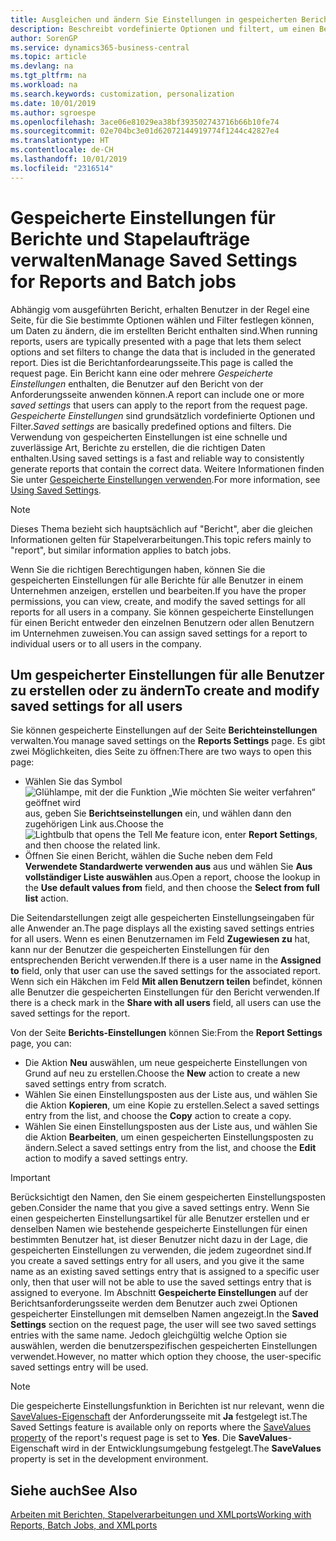 ```yaml
---
title: Ausgleichen und ändern Sie Einstellungen in gespeicherten Berichten | Microsoft Docs
description: Beschreibt vordefinierte Optionen und filtert, um einen Bericht anzupassen und die richtigen Daten zu generieren.
author: SorenGP
ms.service: dynamics365-business-central
ms.topic: article
ms.devlang: na
ms.tgt_pltfrm: na
ms.workload: na
ms.search.keywords: customization, personalization
ms.date: 10/01/2019
ms.author: sgroespe
ms.openlocfilehash: 3ace06e81029ea38bf393502743716b66b10fe74
ms.sourcegitcommit: 02e704bc3e01d62072144919774f1244c42827e4
ms.translationtype: HT
ms.contentlocale: de-CH
ms.lasthandoff: 10/01/2019
ms.locfileid: "2316514"
---
```

# <a name="manage-saved-settings-for-reports-and-batch-jobs"></a><span data-ttu-id="5084b-103">Gespeicherte Einstellungen für Berichte und Stapelaufträge verwalten</span><span class="sxs-lookup"><span data-stu-id="5084b-103">Manage Saved Settings for Reports and Batch jobs</span></span>
<span data-ttu-id="5084b-104">Abhängig vom ausgeführten Bericht, erhalten Benutzer in der Regel eine Seite, für die Sie bestimmte Optionen wählen und Filter festlegen können, um Daten zu ändern, die im erstellten Bericht enthalten sind.</span><span class="sxs-lookup"><span data-stu-id="5084b-104">When running reports, users are typically presented with a page that lets them select options and set filters to change the data that is included in the generated report.</span></span> <span data-ttu-id="5084b-105">Dies ist die Berichtanfordearungsseite.</span><span class="sxs-lookup"><span data-stu-id="5084b-105">This page is called the request page.</span></span> <span data-ttu-id="5084b-106">Ein Bericht kann eine oder mehrere *Gespeicherte Einstellungen* enthalten, die Benutzer auf den Bericht von der Anforderungsseite anwenden können.</span><span class="sxs-lookup"><span data-stu-id="5084b-106">A report can include one or more *saved settings* that users can apply to the report from the request page.</span></span> <span data-ttu-id="5084b-107">*Gespeicherte Einstellungen* sind grundsätzlich vordefinierte Optionen und Filter.</span><span class="sxs-lookup"><span data-stu-id="5084b-107">*Saved settings* are basically predefined options and filters.</span></span> <span data-ttu-id="5084b-108">Die Verwendung von gespeicherten Einstellungen ist eine schnelle und zuverlässige Art, Berichte zu erstellen, die die richtigen Daten enthalten.</span><span class="sxs-lookup"><span data-stu-id="5084b-108">Using saved settings is a fast and reliable way to consistently generate reports that contain the correct data.</span></span> <span data-ttu-id="5084b-109">Weitere Informationen finden Sie unter [Gespeicherte Einstellungen verwenden](ui-work-report.md#SavedSettings).</span><span class="sxs-lookup"><span data-stu-id="5084b-109">For more information, see [Using Saved Settings](ui-work-report.md#SavedSettings).</span></span>

> [!NOTE]
> <span data-ttu-id="5084b-110">Dieses Thema bezieht sich hauptsächlich auf "Bericht", aber die gleichen Informationen gelten für Stapelverarbeitungen.</span><span class="sxs-lookup"><span data-stu-id="5084b-110">This topic refers mainly to "report", but similar information applies to batch jobs.</span></span>

<span data-ttu-id="5084b-111">Wenn Sie die richtigen Berechtigungen haben, können Sie die gespeicherten Einstellungen für alle Berichte für alle Benutzer in einem Unternehmen anzeigen, erstellen und bearbeiten.</span><span class="sxs-lookup"><span data-stu-id="5084b-111">If you have the proper permissions, you can view, create, and modify the saved settings for all reports for all users in a company.</span></span> <span data-ttu-id="5084b-112">Sie können gespeicherte Einstellungen für einen Bericht entweder den einzelnen Benutzern oder allen Benutzern im Unternehmen zuweisen.</span><span class="sxs-lookup"><span data-stu-id="5084b-112">You can assign saved settings for a report to individual users or to all users in the company.</span></span>

<!--
## Apply saved settings to a report
1. Open the report.

   The request page appears.    
2. In the **Saved Settings** section of the page, set the **Name** field  to the saved settings that you want to use.

   The **Saved Settings** section only appears if the report has been run before or if there are existing saved settings entries. The saved settings entry called **Last used options and filters** is always available. These settings are the option and filter values that were used the last time you ran the report.

-->

## <a name="to-create-and-modify-saved-settings-for-all-users"></a><span data-ttu-id="5084b-113">Um gespeicherter Einstellungen für alle Benutzer zu erstellen oder zu ändern</span><span class="sxs-lookup"><span data-stu-id="5084b-113">To create and modify saved settings for all users</span></span>
<span data-ttu-id="5084b-114">Sie können gespeicherte Einstellungen auf der Seite **Berichteinstellungen** verwalten.</span><span class="sxs-lookup"><span data-stu-id="5084b-114">You manage saved settings on the **Reports Settings** page.</span></span> <span data-ttu-id="5084b-115">Es gibt zwei Möglichkeiten, dies Seite zu öffnen:</span><span class="sxs-lookup"><span data-stu-id="5084b-115">There are two ways to open this page:</span></span>
-   <span data-ttu-id="5084b-116">Wählen Sie das Symbol ![Glühlampe, mit der die Funktion „Wie möchten Sie weiter verfahren“ geöffnet wird](media/ui-search/search_small.png "Wie möchten Sie weiter verfahren?") aus, geben Sie **Berichtseinstellungen** ein, und wählen dann den zugehörigen Link aus.</span><span class="sxs-lookup"><span data-stu-id="5084b-116">Choose the ![Lightbulb that opens the Tell Me feature](media/ui-search/search_small.png "Tell me what you want to do") icon, enter **Report Settings**, and then choose the related link.</span></span>
-   <span data-ttu-id="5084b-117">Öffnen Sie einen Bericht, wählen die Suche neben dem Feld **Verwendete Standardwerte verwenden aus** aus und wählen Sie **Aus vollständiger Liste auswählen** aus.</span><span class="sxs-lookup"><span data-stu-id="5084b-117">Open a report, choose the lookup in the **Use default values from** field, and then choose the **Select from full list** action.</span></span>

<span data-ttu-id="5084b-118">Die Seitendarstellungen zeigt alle gespeicherten Einstellungseingaben für alle Anwender an.</span><span class="sxs-lookup"><span data-stu-id="5084b-118">The page displays all the existing saved settings entries for all users.</span></span> <span data-ttu-id="5084b-119">Wenn es einen Benutzernamen im Feld **Zugewiesen zu** hat, kann nur der Benutzer die gespeicherten Einstellungen für den entsprechenden Bericht verwenden.</span><span class="sxs-lookup"><span data-stu-id="5084b-119">If there is a user name in the **Assigned to** field, only that user can use the saved settings for the associated report.</span></span> <span data-ttu-id="5084b-120">Wenn sich ein Häkchen im Feld **Mit allen Benutzern teilen** befindet, können alle Benutzer die gespeicherten Einstellungen für den Bericht verwenden.</span><span class="sxs-lookup"><span data-stu-id="5084b-120">If there is a check mark in the **Share with all users** field, all users can use the saved settings for the report.</span></span>

<span data-ttu-id="5084b-121">Von der Seite **Berichts-Einstellungen** können Sie:</span><span class="sxs-lookup"><span data-stu-id="5084b-121">From the **Report Settings** page, you can:</span></span>
-   <span data-ttu-id="5084b-122">Die Aktion **Neu** auswählen, um neue gespeicherte Einstellungen von Grund auf neu zu erstellen.</span><span class="sxs-lookup"><span data-stu-id="5084b-122">Choose the **New** action to create a new saved settings entry from scratch.</span></span>
-   <span data-ttu-id="5084b-123">Wählen Sie einen Einstellungsposten aus der Liste aus, und wählen Sie die Aktion **Kopieren**, um eine Kopie zu erstellen.</span><span class="sxs-lookup"><span data-stu-id="5084b-123">Select a saved settings entry from the list, and choose the **Copy** action to create a copy.</span></span>
-   <span data-ttu-id="5084b-124">Wählen Sie einen Einstellungsposten aus der Liste aus, und wählen Sie die Aktion **Bearbeiten**, um einen gespeicherten Einstellungsposten zu ändern.</span><span class="sxs-lookup"><span data-stu-id="5084b-124">Select a saved settings entry from the list, and choose the **Edit** action to modify a saved settings entry.</span></span>

> [!Important]
> <span data-ttu-id="5084b-125">Berücksichtigt den Namen, den Sie einem gespeicherten Einstellungsposten geben.</span><span class="sxs-lookup"><span data-stu-id="5084b-125">Consider the name that you give a saved settings entry.</span></span> <span data-ttu-id="5084b-126">Wenn Sie einen gespeicherten Einstellungsartikel für alle Benutzer erstellen und er denselben Namen wie bestehende gespeicherte Einstellungen für einen bestimmten Benutzer hat, ist dieser Benutzer nicht dazu in der Lage, die gespeicherten Einstellungen zu verwenden, die jedem zugeordnet sind.</span><span class="sxs-lookup"><span data-stu-id="5084b-126">If you create a saved settings entry for all users, and you give it the same name as an existing saved settings entry that is assigned to a specific user only, then that user will not be able to use the saved settings entry that is assigned to everyone.</span></span>  <span data-ttu-id="5084b-127">Im Abschnitt **Gespeicherte Einstellungen** auf der Berichtsanforderungsseite werden dem Benutzer auch zwei Optionen gespeicherter Einstellungen mit demselben Namen angezeigt.</span><span class="sxs-lookup"><span data-stu-id="5084b-127">In the **Saved Settings** section on the request page, the user will see two saved settings entries with the same name.</span></span> <span data-ttu-id="5084b-128">Jedoch gleichgültig welche Option sie auswählen, werden die benutzerspezifischen gespeicherten Einstellungen verwendet.</span><span class="sxs-lookup"><span data-stu-id="5084b-128">However, no matter which option they choose, the user-specific saved settings entry will be used.</span></span>

> [!NOTE]
> <span data-ttu-id="5084b-129">Die gespeicherte Einstellungsfunktion in Berichten ist nur relevant, wenn die [SaveValues-Eigenschaft](https://docs.microsoft.com/en-us/dynamics-nav/savevalues-property) der Anforderungsseite mit **Ja** festgelegt ist.</span><span class="sxs-lookup"><span data-stu-id="5084b-129">The Saved Settings feature is available only on reports where the [SaveValues property](https://docs.microsoft.com/en-us/dynamics-nav/savevalues-property) of the report's request page is set to **Yes**.</span></span> <span data-ttu-id="5084b-130">Die **SaveValues**-Eigenschaft wird in der Entwicklungsumgebung festgelegt.</span><span class="sxs-lookup"><span data-stu-id="5084b-130">The **SaveValues** property is set in the development environment.</span></span>  

## <a name="see-also"></a><span data-ttu-id="5084b-131">Siehe auch</span><span class="sxs-lookup"><span data-stu-id="5084b-131">See Also</span></span>
[<span data-ttu-id="5084b-132">Arbeiten mit Berichten, Stapelverarbeitungen und XMLports</span><span class="sxs-lookup"><span data-stu-id="5084b-132">Working with Reports, Batch Jobs, and XMLports</span></span>](ui-work-report.md)  
